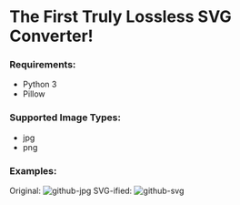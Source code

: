 # The First Truly Lossless SVG Converter!

### Requirements: 
+ Python 3
+ Pillow

### Supported Image Types: 
+ jpg
+ png

### Examples: 
Original: ![github-jpg](https://cdn.rawgit.com/mattrberry/lossless-png-to-svg/master/examples/github.jpg) SVG-ified: ![github-svg](https://cdn.rawgit.com/mattrberry/lossless-png-to-svg/master/examples/github.svg)
